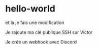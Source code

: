 # hello-world
et la je fais une modification

Je rajoute ma clé publique SSH sur Victor

Je créé un webhook avec Discord
